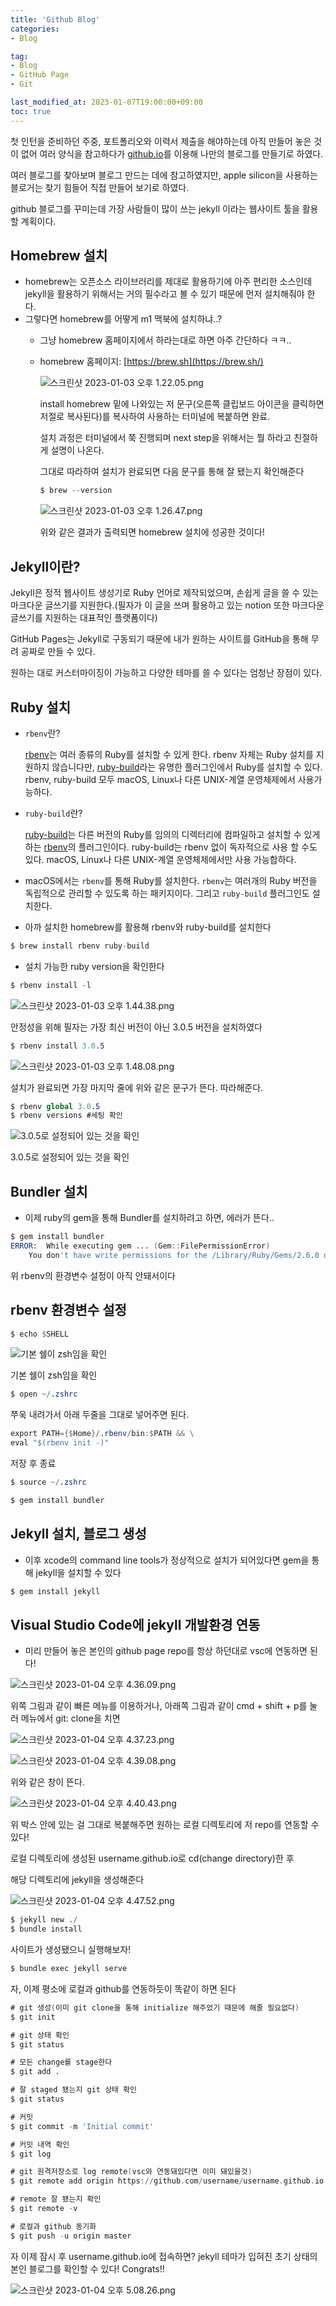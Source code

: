 ```yaml
---
title: 'Github Blog'
categories:
- Blog

tag:
- Blog
- GitHub Page
- Git

last_modified_at: 2023-01-07T19:00:00+09:00
toc: true
---
```


첫 인턴을 준비하던 주중, 포트폴리오와 이력서 제출을 해야하는데 아직 만들어 놓은 것이 없어 여러 양식을 참고하다가 [github.io](http://github.io)를 이용해 나만의 블로그를 만들기로 하였다.

여러 블로그를 찾아보며 블로그 만드는 데에 참고하였지만, apple silicon을 사용하는 블로거는 찾기 힘들어 직접 만들어 보기로 하였다.

github 블로그를 꾸미는데 가장 사람들이 많이 쓰는 jekyll 이라는 웹사이트 툴을 활용할 계획이다.

## Homebrew 설치

- homebrew는 오픈소스 라이브러리를 제대로 활용하기에 아주 편리한 소스인데 jekyll을 활용하기 위해서는 거의 필수라고 볼 수 있기 때문에 먼저 설치해줘야 한다.
- 그렇다면 homebrew를 어떻게 m1 맥북에 설치하냐..?
    - 그냥 homebrew 홈페이지에서 하라는대로 하면 아주 간단하다 ㅋㅋ..
    - homebrew 홈페이지: [https://brew.sh](https://brew.sh/)
        
        ![스크린샷 2023-01-03 오후 1.22.05.png](/assets/img/2023-01-07-githubblog/blog1.png)
        
        install homebrew 밑에 나와있는 저 문구(오른쪽 클립보드 아이콘을 클릭하면 저절로 복사된다)를 복사하여 사용하는 터미널에 복붙하면 완료.
        
        설치 과정은 터미널에서 쭉 진행되며 next step을 위해서는 뭘 하라고 친절하게 설명이 나온다.
        
        그대로 따라하여 설치가 완료되면 다음 문구를 통해 잘 됐는지 확인해준다
        
        ```nasm
        $ brew --version
        ```
        
        ![스크린샷 2023-01-03 오후 1.26.47.png](/assets/img/2023-01-07-githubblog/blog2.png)
        
        위와 같은 결과가 출력되면 homebrew 설치에 성공한 것이다!
        

## Jekyll이란?

Jekyll은 정적 웹사이트 생성기로 Ruby 언어로 제작되었으며, 손쉽게 글을 쓸 수 있는 마크다운 글쓰기를 지원한다.(필자가 이 글을 쓰며 활용하고 있는 notion 또한 마크다운 글쓰기를 지원하는 대표적인 플랫폼이다)

GitHub Pages는 Jekyll로 구동되기 때문에 내가 원하는 사이트를 GitHub을 통해 무려 공짜로 만들 수 있다. 

원하는 대로 커스터마이징이 가능하고 다양한 테마를 쓸 수 있다는 엄청난 장점이 있다.

## Ruby 설치

- `rbenv`란?
    
    [rbenv](https://github.com/rbenv/rbenv#readme)는 여러 종류의 Ruby를 설치할 수 있게 한다. rbenv 자체는 Ruby 설치를 지원하지 않습니다만, [ruby-build](https://www.ruby-lang.org/ko/documentation/installation/#ruby-build)라는 유명한 플러그인에서 Ruby를 설치할 수 있다. rbenv, ruby-build 모두 macOS, Linux나 다른 UNIX-계열 운영체제에서 사용가능하다.
    
- `ruby-build`란?
    
    [ruby-build](https://github.com/rbenv/ruby-build#readme)는 다른 버전의 Ruby를 임의의 디렉터리에 컴파일하고 설치할 수 있게 하는 [rbenv](https://www.ruby-lang.org/ko/documentation/installation/#rbenv)의 플러그인이다. ruby-build는 rbenv 없이 독자적으로 사용 할 수도 있다. macOS, Linux나 다른 UNIX-계열 운영체제에서만 사용 가능합하다.
    
- macOS에서는 `rbenv`를 통해 Ruby를 설치한다. `rbenv`는 여러개의 Ruby 버전을 독립적으로 관리할 수 있도록 하는 패키지이다. 그리고 `ruby-build` 플러그인도 설치한다.
- 아까 설치한 homebrew를 활용해 rbenv와 ruby-build를 설치한다

```nasm
$ brew install rbenv ruby-build
```

- 설치 가능한 ruby version을 확인한다

```nasm
$ rbenv install -l
```

![스크린샷 2023-01-03 오후 1.44.38.png](/assets/img/2023-01-07-githubblog/blog3.png)

안정성을 위해 필자는 가장 최신 버전이 아닌 3.0.5 버전을 설치하였다

```nasm
$ rbenv install 3.0.5
```

![스크린샷 2023-01-03 오후 1.48.08.png](/assets/img/2023-01-07-githubblog/blog4.png)

설치가 완료되면 가장 마지막 줄에 위와 같은 문구가 뜬다. 따라해준다.

```nasm
$ rbenv global 3.0.5
$ rbenv versions #세팅 확인
```

![3.0.5로 설정되어 있는 것을 확인](/assets/img/2023-01-07-githubblog/blog5.png)

3.0.5로 설정되어 있는 것을 확인

## Bundler 설치

- 이제 ruby의 gem을 통해 Bundler를 설치하려고 하면, 에러가 뜬다..

```nasm
$ gem install bundler
ERROR:  While executing gem ... (Gem::FilePermissionError)
    You don't have write permissions for the /Library/Ruby/Gems/2.6.0 directory.
```

위 rbenv의 환경변수 설정이 아직 안돼서이다

## rbenv 환경변수 설정

```nasm
$ echo $SHELL
```

![기본 쉘이 zsh임을 확인](/assets/img/2023-01-07-githubblog/untitled.png)

기본 쉘이 zsh임을 확인

```nasm
$ open ~/.zshrc
```

쭈욱 내려가서 아래 두줄을 그대로 넣어주면 된다.

```nasm
export PATH={$Home}/.rbenv/bin:$PATH && \
eval "$(rbenv init -)"
```

저장 후 종료

```nasm
$ source ~/.zshrc
```

```nasm
$ gem install bundler
```

## Jekyll 설치, 블로그 생성

- 이후 xcode의 command line tools가 정상적으로 설치가 되어있다면 gem을 통해 jekyll을 설치할 수 있다

```nasm
$ gem install jekyll
```

## Visual Studio Code에 jekyll 개발환경 연동

- 미리 만들어 놓은 본인의 github page repo를 항상 하던대로 vsc에 연동하면 된다!

![스크린샷 2023-01-04 오후 4.36.09.png](/assets/img/2023-01-07-githubblog/blog6.png)

위쪽 그림과 같이 빠른 메뉴를 이용하거나, 아래쪽 그림과 같이 cmd + shift + p를 눌러 메뉴에서 git: clone을 치면

![스크린샷 2023-01-04 오후 4.37.23.png](/assets/img/2023-01-07-githubblog/blog7.png)

![스크린샷 2023-01-04 오후 4.39.08.png](/assets/img/2023-01-07-githubblog/blog8.png)

위와 같은 창이 뜬다.

![스크린샷 2023-01-04 오후 4.40.43.png](/assets/img/2023-01-07-githubblog/blog9.png)

위 박스 안에 있는 걸 그대로 복붙해주면 원하는 로컬 디렉토리에 저 repo를 연동할 수 있다!

로컬 디렉토리에 생성된 username.github.io로 cd(change directory)한 후 

해당 디렉토리에 jekyll을 생성해준다

![스크린샷 2023-01-04 오후 4.47.52.png](/assets/img/2023-01-07-githubblog/blog10.png)

```nasm
$ jekyll new ./
$ bundle install
```

사이트가 생성됐으니 실행해보자!

```nasm
$ bundle exec jekyll serve
```

자, 이제 평소에 로컬과 github를 연동하듯이 똑같이 하면 된다

```nasm
# git 생성(이미 git clone을 통해 initialize 해주었기 때문에 해줄 필요없다)
$ git init

# git 상태 확인
$ git status

# 모든 change를 stage한다
$ git add .

# 잘 staged 됐는지 git 상태 확인
$ git status

# 커밋
$ git commit -m 'Initial commit'

# 커밋 내역 확인
$ git log

# git 원격저장소로 log remote(vsc와 연동돼있다면 이미 돼있을것)
$ git remote add origin https://github.com/username/username.github.io.git

# remote 잘 됐는지 확인
$ git remote -v

# 로컬과 github 동기화
$ git push -u origin master
```

자 이제 잠시 후 username.github.io에 접속하면? jekyll 테마가 입혀진 초기 상태의 본인 블로그를 확인할 수 있다! Congrats!!

![스크린샷 2023-01-04 오후 5.08.26.png](/assets/img/2023-01-07-githubblog/blog11.png)